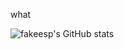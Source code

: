 what

![fakeesp's GitHub stats](https://github-readme-stats.vercel.app/api?username=fakeesp&show_icons=true&theme=tokyonight)
